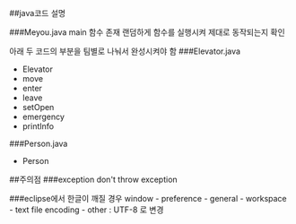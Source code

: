 ##java코드 설명

###Meyou.java
main 함수 존재
랜덤하게 함수를 실행시켜 제대로 동작되는지 확인

아래 두 코드의 부분을 팀별로 나눠서 완성시켜야 함
###Elevator.java
* Elevator
* move
* enter
* leave
* setOpen
* emergency
* printInfo

###Person.java
* Person

##주의점
###exception
don't throw exception

###eclipse에서 한글이 깨질 경우
window - preference - general - workspace - text file encoding - other : UTF-8 로 변경